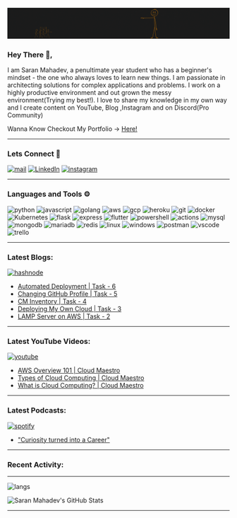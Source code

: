 ![banner](./assets/banner.gif)


### Hey There 👋,
I am Saran Mahadev, a penultimate year student who has a beginner's mindset - the one who always loves to learn new things. I am passionate in architecting solutions for complex applications and problems. I work on a highly productive environment and out grown the messy environment(Trying my best!). I love to share my knowledge in my own way and I create content on YouTube, Blog ,Instagram and on Discord(Pro Community)

Wanna Know Checkout My Portfolio -> [Here!](https://www.saranmahadev.tech)

---
### Lets Connect 🤝

[![mail](https://img.shields.io/badge/Gmail-323330?style=for-the-badge&logo=gmail&logoColor=fd9000)](mailto:sarandevnet@gmail.com) [![LinkedIn](https://img.shields.io/badge/linkedin-323330.svg?style=for-the-badge&logo=linkedin&logoColor=fd9000)](https://www.linkedin.com/in/saranmahadev) [![instagram](https://img.shields.io/badge/Instagram-323330?style=for-the-badge&logo=instagram&logoColor=fd9000)](https://www.instagram.com/cloud.maestro/) 

---

### Languages and Tools ⚙️

![python](https://img.shields.io/badge/Python-323330?style=for-the-badge&logo=python&logoColor=FD9000) ![javascript](	https://img.shields.io/badge/JavaScript-323330?style=for-the-badge&logo=javascript&logoColor=FD9000) ![golang](https://img.shields.io/badge/Go-323330?style=for-the-badge&logo=go&logoColor=FD9000) ![aws](https://img.shields.io/badge/Amazon_AWS-323330?style=for-the-badge&logo=amazonaws&logoColor=FD9000) ![gcp](https://img.shields.io/badge/Google_Cloud-323330?style=for-the-badge&logo=google-cloud&logoColor=FD9000) ![heroku](https://img.shields.io/badge/Heroku-323330?style=for-the-badge&logo=heroku&logoColor=FD9000) ![git](https://img.shields.io/badge/Git-323330?style=for-the-badge&logo=git&logoColor=fd9000) ![docker](https://img.shields.io/badge/Docker-323330?style=for-the-badge&logo=docker&logoColor=fd9000) ![Kubernetes](https://img.shields.io/badge/kubernetes-323330.svg?&style=for-the-badge&logo=kubernetes&logoColor=fd9000) ![flask](https://img.shields.io/badge/Flask-323330?style=for-the-badge&logo=flask&logoColor=fd9000) ![express](https://img.shields.io/badge/Express.js-323330?style=for-the-badge&logo=express&logoColor=fd9000) ![flutter](https://img.shields.io/badge/Flutter-323330?style=for-the-badge&logo=flutter&logoColor=fd9000) ![powershell](https://img.shields.io/badge/PowerShell-323330?style=for-the-badge&logo=PowerShell&logoColor=fd9000) ![actions](https://img.shields.io/badge/GitHub_Actions-323330?style=for-the-badge&logo=github-actions&logoColor=fd9000) ![mysql](https://img.shields.io/badge/MySQL-323330?style=for-the-badge&logo=mysql&logoColor=fd9000) ![mongodb](https://img.shields.io/badge/MongoDB-323330?style=for-the-badge&logo=mongodb&logoColor=fd9000) ![mariadb](https://img.shields.io/badge/MariaDB-323330?style=for-the-badge&logo=mariadb&logoColor=fd9000) ![redis](https://img.shields.io/badge/redis-323330.svg?&style=for-the-badge&logo=redis&logoColor=fd9000) ![linux](https://img.shields.io/badge/Linux-323330?style=for-the-badge&logo=linux&logoColor=fd9000) ![windows](https://img.shields.io/badge/Windows-323330?style=for-the-badge&logo=windows&logoColor=fd9000) ![postman](https://img.shields.io/badge/Postman-323330?style=for-the-badge&logo=Postman&logoColor=fd9000) ![vscode](https://img.shields.io/badge/Visual_Studio_Code-323330?style=for-the-badge&logo=visual%20studio%20code&logoColor=fd9000)  ![trello](https://img.shields.io/badge/Trello-323330?style=for-the-badge&logo=trello&logoColor=fd9000)  

---

### Latest Blogs: 
[![hashnode](https://img.shields.io/badge/Hashnode-323330?style=for-the-badge&logo=hashnode&logoColor=fd9000)](https://blog.saranmahadev.tech)

<!-- BLOG-POST:START -->
- [Automated Deployment | Task - 6](https://blog.saranmahadev.tech/automated-deployment-or-task-6)
- [Changing GitHub Profile | Task - 5](https://blog.saranmahadev.tech/changing-github-profile)
- [CM Inventory | Task - 4](https://blog.saranmahadev.tech/cm-inventory)
- [Deploying My Own Cloud | Task - 3](https://blog.saranmahadev.tech/deploying-my-own-cloud)
- [LAMP Server on AWS | Task - 2](https://blog.saranmahadev.tech/lamp-server-on-aws)
<!-- BLOG-POST:END -->

---

### Latest YouTube Videos:
[![youtube](https://img.shields.io/badge/YouTube-323330?style=for-the-badge&logo=youtube&logoColor=fd9000)](https://www.youtube.com/channel/UCsuU50gRmzLPMBlP1vJhJbg)

<!-- YOUTUBE:START -->
- [AWS Overview 101 | Cloud Maestro](https://www.youtube.com/watch?v=j3IGHIjr9tk)
- [Types of Cloud Computing | Cloud Maestro](https://www.youtube.com/watch?v=6GnSEmUO-ls)
- [What is Cloud Computing? | Cloud Maestro](https://www.youtube.com/watch?v=HfTQeMWjnt4)
<!-- YOUTUBE:END -->

---

### Latest Podcasts: 
[![spotify](https://img.shields.io/badge/Spotify-323330?&style=for-the-badge&logo=spotify&logoColor=fd9000)](https://open.spotify.com/show/1UUuod74srYAxqrbcXqQCK?si=6UB_2ZOpSzWNRhRUSbPLdg&dl_branch=1)

<!-- PODCAST:START -->
- ["Curiosity turned into a Career"](https://anchor.fm/saranmahadev/episodes/Curiosity-turned-into-a-Career-e12l59a)
<!-- PODCAST:END -->

---

### Recent Activity:

<!--START_SECTION:activity-->
<!--END_SECTION:activity-->

---

![langs](https://github-readme-stats.vercel.app/api/top-langs/?username=saranmahadev&layout=compact&title_color=fd9000&text_color=FFF&icon_color=fd9000&bg_color=1c1c1c)

<img src="https://github-readme-stats.vercel.app/api?username=saranmahadev&show_icons=true&line_height=25&width=100&count_private=true&title_color=fd9000&text_color=ffffff&icon_color=fd9000&bg_color=1c1c1c" alt="Saran Mahadev's GitHub Stats" />

---



